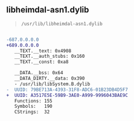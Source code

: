 ## libheimdal-asn1.dylib

> `/usr/lib/libheimdal-asn1.dylib`

```diff

-687.0.0.0.0
+689.0.0.0.0
   __TEXT.__text: 0x4908
   __TEXT.__auth_stubs: 0x160
   __TEXT.__const: 0xa8

   __DATA.__bss: 0x64
   __DATA_DIRTY.__data: 0x390
   - /usr/lib/libSystem.B.dylib
-  UUID: 79BE713A-4393-31F8-ADC6-01B23DB4D5F7
+  UUID: A3517E5E-59B9-3AE0-A999-9996043BAE9C
   Functions: 155
   Symbols:   190
   CStrings:  32

```
